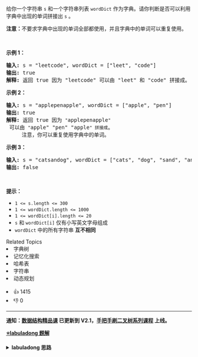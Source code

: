 <p>给你一个字符串 <code>s</code> 和一个字符串列表 <code>wordDict</code> 作为字典。请你判断是否可以利用字典中出现的单词拼接出 <code>s</code> 。</p>

<p><strong>注意：</strong>不要求字典中出现的单词全部都使用，并且字典中的单词可以重复使用。</p>

<p>&nbsp;</p>

<p><strong>示例 1：</strong></p>

<pre>
<strong>输入:</strong> s = "leetcode", wordDict = ["leet", "code"]
<strong>输出:</strong> true
<strong>解释:</strong> 返回 true 因为 "leetcode" 可以由 "leet" 和 "code" 拼接成。
</pre>

<p><strong>示例 2：</strong></p>

<pre>
<strong>输入:</strong> s = "applepenapple", wordDict = ["apple", "pen"]
<strong>输出:</strong> true
<strong>解释:</strong> 返回 true 因为 <code>"</code>applepenapple<code>"</code> 可以由 <code>"</code>apple" "pen" "apple<code>" 拼接成</code>。
&nbsp;    注意，你可以重复使用字典中的单词。
</pre>

<p><strong>示例 3：</strong></p>

<pre>
<strong>输入:</strong> s = "catsandog", wordDict = ["cats", "dog", "sand", "and", "cat"]
<strong>输出:</strong> false
</pre>

<p>&nbsp;</p>

<p><strong>提示：</strong></p>

<ul>
	<li><code>1 &lt;= s.length &lt;= 300</code></li>
	<li><code>1 &lt;= wordDict.length &lt;= 1000</code></li>
	<li><code>1 &lt;= wordDict[i].length &lt;= 20</code></li>
	<li><code>s</code> 和 <code>wordDict[i]</code> 仅有小写英文字母组成</li>
	<li><code>wordDict</code> 中的所有字符串 <strong>互不相同</strong></li>
</ul>
<div><div>Related Topics</div><div><li>字典树</li><li>记忆化搜索</li><li>哈希表</li><li>字符串</li><li>动态规划</li></div></div><br><div><li>👍 1415</li><li>👎 0</li></div>

<div id="labuladong"><hr>

**通知：[数据结构精品课](https://aep.h5.xeknow.com/s/1XJHEO) 已更新到 V2.1，[手把手刷二叉树系列课程](https://aep.xet.tech/s/3YGcq3) 上线。**



<p><strong><a href="https://labuladong.github.io/article?qno=139" target="_blank">⭐️labuladong 题解</a></strong></p>
<details><summary><strong>labuladong 思路</strong></summary>

## 基本思路

关于动态规划的解题步骤和思维方法见前文 [动态规划核心套路](https://labuladong.github.io/article/fname.html?fname=动态规划详解进阶) 和 [动态规划答疑篇](https://labuladong.github.io/article/fname.html?fname=最优子结构)，这里就不赘述了，直接说说状态转移方程怎么找。

让你判断 `s` 是否能被分解成 `wordDict` 中的单词，反过来想就是判断 `wordDict` 中的单词是否能拼出 `s`，那么暴力穷举的思路就是：

```js
function 拼凑(s, wordDict) {
    for (word in wordDict) {
        if (word 是 s 的前缀) {
            拼凑(去掉 word 前缀的 s, wordDict)
        }
    }
}
```

于是，我们可以定义一个 `dp` 函数：

```java
// 定义：返回 s[i..] 是否能够被 wordDict 拼出
boolean dp(String s, int i, List<String> wordDict)
```

解法框架就出来了：

```java
boolean dp(String s, int i, List<String> wordDict) {
    // 遍历所有单词，尝试匹配 s[i..] 的前缀
    for (String word : wordDict) {
        int len = word.length();
        String subStr = s.substring(i, i + len);
        if (subStr.equals(word)) {
            // s[i..] 的前缀被匹配，去尝试拼出 s[i+len..]
            if (dp(s, i + len, wordDict)) {
                // s[i..] 可以被拼出
                return true;
            }
        }
    }
    // s[i..] 无法被拼出
    return false;
}
```

索引 `i` 显然是「状态」，加个备忘录消除一下重叠子问题，自顶向下带备忘录的动态规划就 OK 了，当然你也可以改写成自底向上的动态规划。

**详细题解：[动态规划和回溯算法的思维转换](https://labuladong.github.io/article/fname.html?fname=单词拼接)**

**标签：[动态规划](https://mp.weixin.qq.com/mp/appmsgalbum?__biz=MzAxODQxMDM0Mw==&action=getalbum&album_id=1318881141113536512)**

## 解法代码

```java
class Solution {
    // 备忘录
    int[] memo;

    public boolean wordBreak(String s, List<String> wordDict) {
        // 备忘录，-1 代表未计算，0 代表 false，1 代表 true
        memo = new int[s.length()];
        Arrays.fill(memo, -1);
        // 根据函数定义，判断 s[0..] 是否能够被拼出
        return dp(s, 0, wordDict);
    }

    // 定义：返回 s[i..] 是否能够被 wordDict 拼出
    boolean dp(String s, int i, List<String> wordDict) {
        // base case，整个 s 都被拼出来了
        if (i == s.length()) {
            return true;
        }
        // 防止冗余计算
        if (memo[i] != -1) {
            return memo[i] == 1 ? true : false;
        }
        // 遍历所有单词，尝试匹配 s[i..] 的前缀
        for (String word : wordDict) {
            int len = word.length();
            if (i + len > s.length()) {
                continue;
            }
            String subStr = s.substring(i, i + len);
            if (!subStr.equals(word)) {
                continue;
            }
            // s[i..] 的前缀被匹配，去尝试匹配 s[i+len..]
            if (dp(s, i + len, wordDict)) {
                // s[i..] 可以被拼出，将结果记入备忘录
                memo[i] = 1;
                return true;
            }
        }
        // s[i..] 不能被拼出，结果记入备忘录
        memo[i] = 0;
        return false;
    }
}
```

**类似题目**：
  - [140. 单词拆分 II 🔴](/problems/word-break-ii)

</details>
</div>

